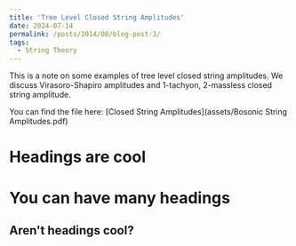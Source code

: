```yaml
---
title: 'Tree Level Closed String Amplitudes'
date: 2024-07-14
permalink: /posts/2014/08/blog-post-3/
tags:
  - String Theory
---
```


This is a note on some examples of tree level closed string amplitudes. We discuss Virasoro-Shapiro amplitudes and 1-tachyon, 2-massless closed string amplitude. 

You can find the file here: [Closed String Amplitudes](assets/Bosonic String Amplitudes.pdf)

Headings are cool
======

You can have many headings
======

Aren't headings cool?
------

